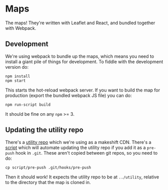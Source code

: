 # Maps

The maps! They're written with Leaflet and React, and bundled together
with Webpack.

## Development

We're using webpack to bundle up the maps, which means you need to install
a giant pile of things for development. To fiddle with the development
version do:

```
npm install
npm start
```

This starts the hot-reload webpack server. If you want to build the map
for production (export the bundled webpack JS file) you can do:

```
npm run-script build
```

It should be fine on any `npm` >= 3.

## Updating the utility repo

There's a [utility repo](https://github.com/AntiEvictionBoston/utility)
which we're using as a makeshift CDN. There's
a [script](./script/pre-push) which will automate updating the utility
repo if you add it as a `pre-push` hook in `.git`. These aren't copied
between git repos, so you need to do:

```
cp script/pre-push .git/hooks/pre-push
```

Then it should work! It expects the utility repo to be at `../utility`,
relative to the directory that the map is cloned in.

